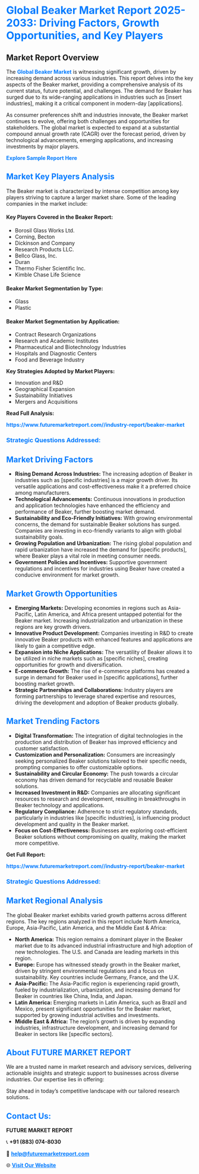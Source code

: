 <h1 style="color: #007BFF;">Global Beaker Market Report 2025-2033: Driving Factors, Growth Opportunities, and Key Players</h1>

<section id="overview">
<h2>Market Report Overview</h2>
<p>The <a href="https://www.futuremarketreport.com//industry-report/beaker-market" style="color: #007BFF; text-decoration: none;"><strong>Global Beaker Market</strong></a> is witnessing significant growth, driven by increasing demand across various industries. This report delves into the key aspects of the Beaker market, providing a comprehensive analysis of its current status, future potential, and challenges. The demand for Beaker has surged due to its wide-ranging applications in industries such as [insert industries], making it a critical component in modern-day [applications].</p>
<p>As consumer preferences shift and industries innovate, the Beaker market continues to evolve, offering both challenges and opportunities for stakeholders. The global market is expected to expand at a substantial compound annual growth rate (CAGR) over the forecast period, driven by technological advancements, emerging applications, and increasing investments by major players.</p>
</section>

<section id="overview">
<p><a href="https://www.futuremarketreport.com//request-sample/reportId=62508" style="color: #007BFF; text-decoration: none;"><strong>Explore Sample Report Here</strong></a></p>
</section>

<section id="key-players">
<h2 style="color: #007BFF;">Market Key Players Analysis</h2>
<p>The Beaker market is characterized by intense competition among key players striving to capture a larger market share. Some of the leading companies in the market include:</p>
<h4>Key Players Covered in the Beaker Report:</h4>
<ul><li>Borosil Glass Works Ltd.</li><li>Corning, Becton</li><li>Dickinson and Company</li><li>Research Products LLC.</li><li>Bellco Glass, Inc.</li><li>Duran</li><li>Thermo Fisher Scientific Inc.</li><li>Kimble Chase Life Science</li></ul>
<h4>Beaker Market Segmentation by Type:</h4>
<ul><li>Glass</li><li>Plastic</li></ul>

<h4>Beaker Market Segmentation by Application:</h4>
<ul><li>Contract Research Organizations</li><li>Research and Academic Institutes</li><li>Pharmaceutical and Biotechnology Industries</li><li>Hospitals and Diagnostic Centers</li><li>Food and Beverage Industry</li></ul>
<p><strong>Key Strategies Adopted by Market Players:</strong></p>
<ul>
<li>Innovation and R&D</li>
<li>Geographical Expansion</li>
<li>Sustainability Initiatives</li>
<li>Mergers and Acquisitions</li>
</ul>
</section>

<section>
<p><strong>Read Full Analysis: </strong></p><a href="https://www.futuremarketreport.com//industry-report/beaker-market" style="color: #007BFF; text-decoration: none;"><strong>https://www.futuremarketreport.com//industry-report/beaker-market</strong></a>
<h3 style="color: #007BFF;">Strategic Questions Addressed:</h3>
</section>

<section id="driving-factors">
<h2 style="color: #007BFF;">Market Driving Factors</h2>
<ul>
<li><strong>Rising Demand Across Industries:</strong> The increasing adoption of Beaker in industries such as [specific industries] is a major growth driver. Its versatile applications and cost-effectiveness make it a preferred choice among manufacturers.</li>
<li><strong>Technological Advancements:</strong> Continuous innovations in production and application technologies have enhanced the efficiency and performance of Beaker, further boosting market demand.</li>
<li><strong>Sustainability and Eco-Friendly Initiatives:</strong> With growing environmental concerns, the demand for sustainable Beaker solutions has surged. Companies are investing in eco-friendly variants to align with global sustainability goals.</li>
<li><strong>Growing Population and Urbanization:</strong> The rising global population and rapid urbanization have increased the demand for [specific products], where Beaker plays a vital role in meeting consumer needs.</li>
<li><strong>Government Policies and Incentives:</strong> Supportive government regulations and incentives for industries using Beaker have created a conducive environment for market growth.</li>
</ul>
</section>

<section id="growth-opportunities">
<h2 style="color: #007BFF;">Market Growth Opportunities</h2>
<ul>
<li><strong>Emerging Markets:</strong> Developing economies in regions such as Asia-Pacific, Latin America, and Africa present untapped potential for the Beaker market. Increasing industrialization and urbanization in these regions are key growth drivers.</li>
<li><strong>Innovative Product Development:</strong> Companies investing in R&D to create innovative Beaker products with enhanced features and applications are likely to gain a competitive edge.</li>
<li><strong>Expansion into Niche Applications:</strong> The versatility of Beaker allows it to be utilized in niche markets such as [specific niches], creating opportunities for growth and diversification.</li>
<li><strong>E-commerce Growth:</strong> The rise of e-commerce platforms has created a surge in demand for Beaker used in [specific applications], further boosting market growth.</li>
<li><strong>Strategic Partnerships and Collaborations:</strong> Industry players are forming partnerships to leverage shared expertise and resources, driving the development and adoption of Beaker products globally.</li>
</ul>
</section>

<section id="trending-factors">
<h2 style="color: #007BFF;">Market Trending Factors</h2>
<ul>
<li><strong>Digital Transformation:</strong> The integration of digital technologies in the production and distribution of Beaker has improved efficiency and customer satisfaction.</li>
<li><strong>Customization and Personalization:</strong> Consumers are increasingly seeking personalized Beaker solutions tailored to their specific needs, prompting companies to offer customizable options.</li>
<li><strong>Sustainability and Circular Economy:</strong> The push towards a circular economy has driven demand for recyclable and reusable Beaker solutions.</li>
<li><strong>Increased Investment in R&D:</strong> Companies are allocating significant resources to research and development, resulting in breakthroughs in Beaker technology and applications.</li>
<li><strong>Regulatory Compliance:</strong> Adherence to strict regulatory standards, particularly in industries like [specific industries], is influencing product development and quality in the Beaker market.</li>
<li><strong>Focus on Cost-Effectiveness:</strong> Businesses are exploring cost-efficient Beaker solutions without compromising on quality, making the market more competitive.</li>
</ul>
</section>

<section>
<p><strong>Get Full Report: </strong></p><a href="https://www.futuremarketreport.com//industry-report/beaker-market" style="color: #007BFF; text-decoration: none;"><strong>https://www.futuremarketreport.com//industry-report/beaker-market</strong></a>
<h3 style="color: #007BFF;">Strategic Questions Addressed:</h3>
</section>


<section id="regional-analysis">
<h2 style="color: #007BFF;">Market Regional Analysis</h2>
<p>The global Beaker market exhibits varied growth patterns across different regions. The key regions analyzed in this report include North America, Europe, Asia-Pacific, Latin America, and the Middle East & Africa:</p>
<ul>
<li><strong>North America:</strong> This region remains a dominant player in the Beaker market due to its advanced industrial infrastructure and high adoption of new technologies. The U.S. and Canada are leading markets in this region.</li>
<li><strong>Europe:</strong> Europe has witnessed steady growth in the Beaker market, driven by stringent environmental regulations and a focus on sustainability. Key countries include Germany, France, and the U.K.</li>
<li><strong>Asia-Pacific:</strong> The Asia-Pacific region is experiencing rapid growth, fueled by industrialization, urbanization, and increasing demand for Beaker in countries like China, India, and Japan.</li>
<li><strong>Latin America:</strong> Emerging markets in Latin America, such as Brazil and Mexico, present significant opportunities for the Beaker market, supported by growing industrial activities and investments.</li>
<li><strong>Middle East & Africa:</strong> The region’s growth is driven by expanding industries, infrastructure development, and increasing demand for Beaker in sectors like [specific sectors].</li>
</ul>
</section>

<footer>
<h2 style="color: #007BFF;">About FUTURE MARKET REPORT</h2>
<p>We are a trusted name in market research and advisory services, delivering actionable insights and strategic support to businesses across diverse industries. Our expertise lies in offering:</p>

<p>Stay ahead in today’s competitive landscape with our tailored research solutions.</p>

<h2 style="color: #007BFF;">Contact Us:</h2>
<p><strong>FUTURE MARKET REPORT</strong></p>
<p>📞 <strong>+91 (883) 074-8030</strong></p>
<p>📧 <strong><a href="mailto:help@futuremarketreport.com" style="color: #007BFF;">help@futuremarketreport.com</a></strong></p>
<p>🌐 <strong><a href="https://www.futuremarketreport.com/" style="color: #007BFF;">Visit Our Website</a></strong></p>
</footer>